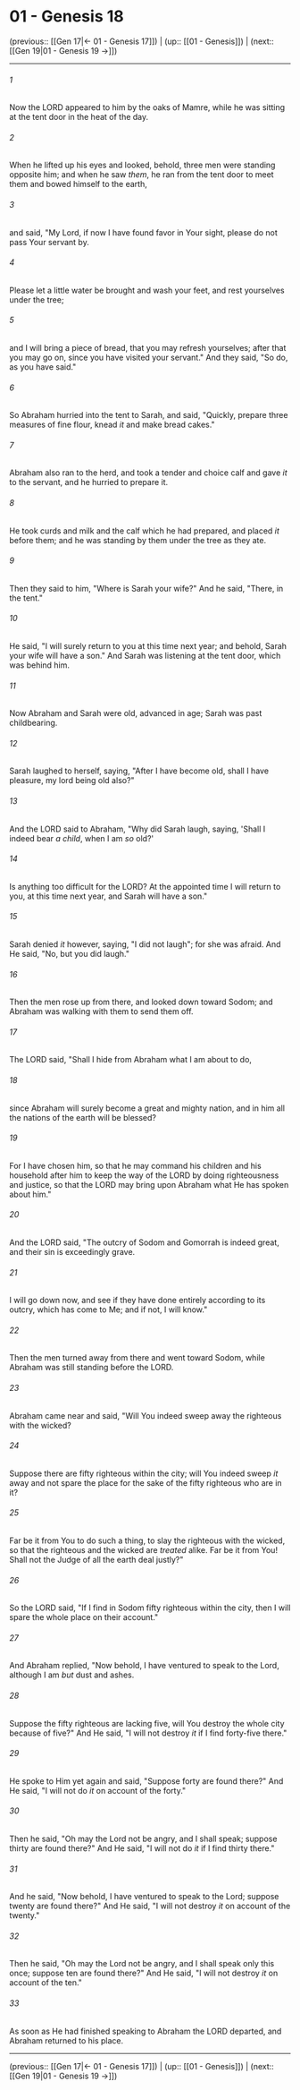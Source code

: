 # 01 - Genesis 18

(previous:: [[Gen 17|← 01 - Genesis 17]]) | (up:: [[01 - Genesis]]) | (next:: [[Gen 19|01 - Genesis 19 →]])

***


###### 1 
Now the LORD appeared to him by the oaks of Mamre, while he was sitting at the tent door in the heat of the day. 

###### 2 
When he lifted up his eyes and looked, behold, three men were standing opposite him; and when he saw _them_, he ran from the tent door to meet them and bowed himself to the earth, 

###### 3 
and said, "My Lord, if now I have found favor in Your sight, please do not pass Your servant by. 

###### 4 
Please let a little water be brought and wash your feet, and rest yourselves under the tree; 

###### 5 
and I will bring a piece of bread, that you may refresh yourselves; after that you may go on, since you have visited your servant." And they said, "So do, as you have said." 

###### 6 
So Abraham hurried into the tent to Sarah, and said, "Quickly, prepare three measures of fine flour, knead _it_ and make bread cakes." 

###### 7 
Abraham also ran to the herd, and took a tender and choice calf and gave _it_ to the servant, and he hurried to prepare it. 

###### 8 
He took curds and milk and the calf which he had prepared, and placed _it_ before them; and he was standing by them under the tree as they ate. 

###### 9 
Then they said to him, "Where is Sarah your wife?" And he said, "There, in the tent." 

###### 10 
He said, "I will surely return to you at this time next year; and behold, Sarah your wife will have a son." And Sarah was listening at the tent door, which was behind him. 

###### 11 
Now Abraham and Sarah were old, advanced in age; Sarah was past childbearing. 

###### 12 
Sarah laughed to herself, saying, "After I have become old, shall I have pleasure, my lord being old also?" 

###### 13 
And the LORD said to Abraham, "Why did Sarah laugh, saying, 'Shall I indeed bear _a child_, when I am _so_ old?' 

###### 14 
Is anything too difficult for the LORD? At the appointed time I will return to you, at this time next year, and Sarah will have a son." 

###### 15 
Sarah denied _it_ however, saying, "I did not laugh"; for she was afraid. And He said, "No, but you did laugh." 

###### 16 
Then the men rose up from there, and looked down toward Sodom; and Abraham was walking with them to send them off. 

###### 17 
The LORD said, "Shall I hide from Abraham what I am about to do, 

###### 18 
since Abraham will surely become a great and mighty nation, and in him all the nations of the earth will be blessed? 

###### 19 
For I have chosen him, so that he may command his children and his household after him to keep the way of the LORD by doing righteousness and justice, so that the LORD may bring upon Abraham what He has spoken about him." 

###### 20 
And the LORD said, "The outcry of Sodom and Gomorrah is indeed great, and their sin is exceedingly grave. 

###### 21 
I will go down now, and see if they have done entirely according to its outcry, which has come to Me; and if not, I will know." 

###### 22 
Then the men turned away from there and went toward Sodom, while Abraham was still standing before the LORD. 

###### 23 
Abraham came near and said, "Will You indeed sweep away the righteous with the wicked? 

###### 24 
Suppose there are fifty righteous within the city; will You indeed sweep _it_ away and not spare the place for the sake of the fifty righteous who are in it? 

###### 25 
Far be it from You to do such a thing, to slay the righteous with the wicked, so that the righteous and the wicked are _treated_ alike. Far be it from You! Shall not the Judge of all the earth deal justly?" 

###### 26 
So the LORD said, "If I find in Sodom fifty righteous within the city, then I will spare the whole place on their account." 

###### 27 
And Abraham replied, "Now behold, I have ventured to speak to the Lord, although I am _but_ dust and ashes. 

###### 28 
Suppose the fifty righteous are lacking five, will You destroy the whole city because of five?" And He said, "I will not destroy _it_ if I find forty-five there." 

###### 29 
He spoke to Him yet again and said, "Suppose forty are found there?" And He said, "I will not do _it_ on account of the forty." 

###### 30 
Then he said, "Oh may the Lord not be angry, and I shall speak; suppose thirty are found there?" And He said, "I will not do _it_ if I find thirty there." 

###### 31 
And he said, "Now behold, I have ventured to speak to the Lord; suppose twenty are found there?" And He said, "I will not destroy _it_ on account of the twenty." 

###### 32 
Then he said, "Oh may the Lord not be angry, and I shall speak only this once; suppose ten are found there?" And He said, "I will not destroy _it_ on account of the ten." 

###### 33 
As soon as He had finished speaking to Abraham the LORD departed, and Abraham returned to his place.

***

(previous:: [[Gen 17|← 01 - Genesis 17]]) | (up:: [[01 - Genesis]]) | (next:: [[Gen 19|01 - Genesis 19 →]])
